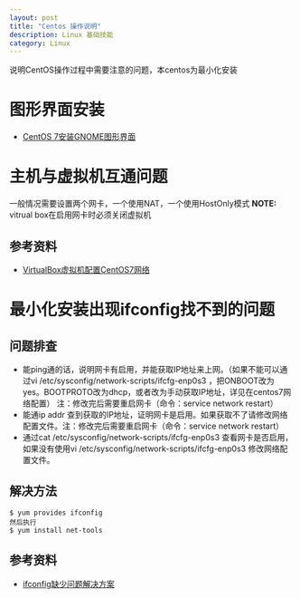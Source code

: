 ```yaml
---
layout: post
title: "Centos 操作说明"
description: Linux 基础技能
category: Linux
---
```



说明CentOS操作过程中需要注意的问题，本centos为最小化安装

# 图形界面安装

* [CentOS 7安装GNOME图形界面](https://blog.csdn.net/yqxhgzy/article/details/78954963)

# 主机与虚拟机互通问题
一般情况需要设置两个网卡，一个使用NAT，一个使用HostOnly模式
**NOTE:** vitrual box在启用网卡时必须关闭虚拟机
## 参考资料
* [VirtualBox虚拟机配置CentOS7网络](https://blog.csdn.net/flynetcn/article/details/78506511)

# 最小化安装出现ifconfig找不到的问题
## 问题排查
* 能ping通的话，说明网卡有启用，并能获取IP地址来上网。（如果不能可以通过vi /etc/sysconfig/network-scripts/ifcfg-enp0s3 ，把ONBOOT改为yes。BOOTPROTO改为dhcp，或者改为手动获取IP地址，详见在centos7网络配置） 注：修改完后需要重启网卡（命令：service network restart）
* 能通ip addr 查到获取的IP地址，证明网卡是启用。如果获取不了请修改网络配置文件。注：修改完后需要重启网卡（命令：service network restart）
* 通过cat /etc/sysconfig/network-scripts/ifcfg-enp0s3 查看网卡是否启用，如果没有使用vi /etc/sysconfig/network-scripts/ifcfg-enp0s3 修改网络配置文件。
## 解决方法

```shell
$ yum provides ifconfig 
然后执行 
$ yum install net-tools
```

## 参考资料
* [ifconfig缺少问题解决方案](https://www.cnblogs.com/cy60/p/9287856.html)